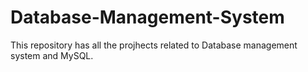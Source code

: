 # Database-Management-System
This repository has all the projhects related to Database management system and MySQL.
